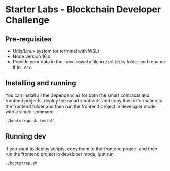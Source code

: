 # Starter Labs - Blockchain Developer Challenge

## Pre-requisites

- Unix/Linux system (or terminal with WSL)
- Node version 16.x
- Provide your data in the `.env.example` file in `/solidity` folder and rename it to `.env`.

## Installing and running

You can install all the dependencies for both the smart contracts and frontend projects, deploy the smart-contracts and copy their information to the frontend folder and then run the frontend project in developer mode with a single command

```
./bootstrap.sh install
```

## Running dev

If you want to deploy scripts, copy them to the frontend project and then run the frontend project in developer mode, just run

```
./bootstrap.sh
```
